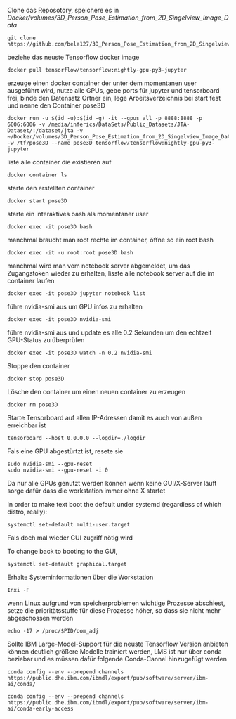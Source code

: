 Clone das Reposotory, speichere es in *Docker/volumes/3D_Person_Pose_Estimation_from_2D_Singelview_Image_Data*

```
git clone https://github.com/bela127/3D_Person_Pose_Estimation_from_2D_Singelview_Image_Data.git
```

beziehe das neuste Tensorflow docker image

```
docker pull tensorflow/tensorflow:nightly-gpu-py3-jupyter
```

erzeuge einen docker container der unter dem momentanen user ausgeführt wird, nutze alle GPUs, gebe ports für jupyter und tensorboard frei, binde den Datensatz Ortner ein, lege Arbeitsverzeichnis bei start fest und nenne den Container pose3D

```
docker run -u $(id -u):$(id -g) -it --gpus all -p 8888:8888 -p 6006:6006 -v /media/inferics/DataSets/Public_Datasets/JTA-Dataset/:/dataset/jta -v ~/Docker/volumes/3D_Person_Pose_Estimation_from_2D_Singelview_Image_Data:/tf/pose3D -w /tf/pose3D --name pose3D tensorflow/tensorflow:nightly-gpu-py3-jupyter
```

liste alle container die existieren auf

```
docker container ls
```

starte den erstellten container

```
docker start pose3D
```

starte ein interaktives bash als momentaner user

```
docker exec -it pose3D bash
```

manchmal braucht man root rechte im container, öffne so ein root bash

```
docker exec -it -u root:root pose3D bash
```

manchmal wird man vom notebook server abgemeldet, um das Zugangstoken wieder zu erhalten, lisste alle notebook server auf die im container laufen

```
docker exec -it pose3D jupyter notebook list
```

führe nvidia-smi aus um GPU infos zu erhalten

```
docker exec -it pose3D nvidia-smi
```

führe nvidia-smi aus und update es alle 0.2 Sekunden um den echtzeit GPU-Status zu überprüfen

```
docker exec -it pose3D watch -n 0.2 nvidia-smi
```

Stoppe den container

```
docker stop pose3D
```

Lösche den container um einen neuen container zu erzeugen

```
docker rm pose3D
```

Starte Tensorboard auf allen IP-Adressen damit es auch von außen erreichbar ist

```
tensorboard --host 0.0.0.0 --logdir=./logdir
```

Fals eine GPU abgestürtzt ist, resete sie

```
sudo nvidia-smi --gpu-reset
sudo nvidia-smi --gpu-reset -i 0
```

Da nur alle GPUs genutzt werden können wenn keine GUI/X-Server läuft sorge dafür dass die workstation immer ohne X startet

In order to make text boot the default under systemd (regardless of which distro, really):

```
systemctl set-default multi-user.target
```

Fals doch mal wieder GUI zugriff nötig wird

To change back to booting to the GUI,

```
systemctl set-default graphical.target
```

Erhalte Systeminformationen über die Workstation

```
Inxi -F
```

wenn Linux aufgrund von speicherproblemen wichtige Prozesse abschiest, setze die prioritätsstuffe für diese Prozesse höher, so dass sie nicht mehr abgeschossen werden

```
echo -17 > /proc/$PID/oom_adj
```

Sollte IBM Large-Model-Support für die neuste Tensorflow Version anbieten können deutlich größere Modelle trainiert werden, LMS ist nur über conda beziebar und es müssen dafür folgende Conda-Cannel hinzugefügt werden

```
conda config --env --prepend channels https://public.dhe.ibm.com/ibmdl/export/pub/software/server/ibm-ai/conda/
```

```
conda config --env --prepend channels https://public.dhe.ibm.com/ibmdl/export/pub/software/server/ibm-ai/conda-early-access
```
